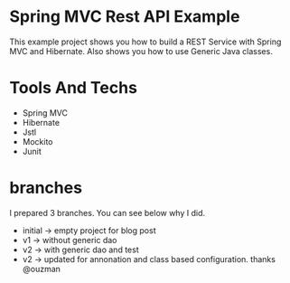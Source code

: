 # Spring MVC Rest API Example

This example project shows you how to build a REST Service with Spring MVC and Hibernate. Also shows you how to use Generic Java classes.

# Tools And Techs

- Spring MVC
- Hibernate
- Jstl
- Mockito
- Junit


# branches 
I prepared 3 branches. You can see below  why I did.

- initial  -> empty project for blog post
- v1 -> without generic dao
- v2 -> with generic dao and test
- v2 -> updated for annonation and class based configuration. thanks @ouzman
